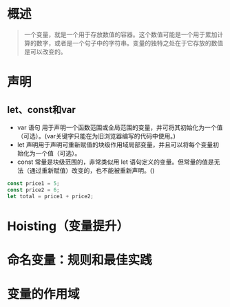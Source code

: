 # 概述

> 一个变量，就是一个用于存放数值的容器。这个数值可能是一个用于累加计算的数字，或者是一个句子中的字符串。变量的独特之处在于它存放的数值是可以改变的。

# 声明

## let、const和var

* var 语句 用于声明一个函数范围或全局范围的变量，并可将其初始化为一个值（可选）。(var关键字只能在为旧浏览器编写的代码中使用。)
* let 声明用于声明可重新赋值的块级作用域局部变量，并且可以将每个变量初始化为一个值（可选）。
* const 常量是块级范围的，非常类似用 let 语句定义的变量。但常量的值是无法（通过重新赋值）改变的，也不能被重新声明。()

```javascript
const price1 = 5;
const price2 = 6;
let total = price1 + price2;
```
 
# Hoisting（变量提升）



# 命名变量：规则和最佳实践

# 变量的作用域

